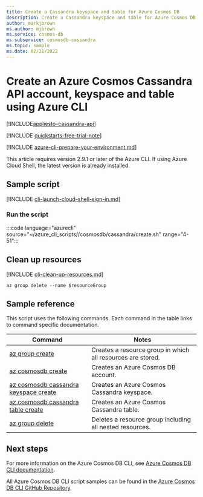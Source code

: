 ```yaml
---
title: Create a Cassandra keyspace and table for Azure Cosmos DB
description: Create a Cassandra keyspace and table for Azure Cosmos DB
author: markjbrown
ms.author: mjbrown
ms.service: cosmos-db
ms.subservice: cosmosdb-cassandra
ms.topic: sample
ms.date: 02/21/2022
---
```


# Create an Azure Cosmos Cassandra API account, keyspace and table using Azure CLI

[!INCLUDE[appliesto-cassandra-api](../../../includes/appliesto-cassandra-api.md)]

[!INCLUDE [quickstarts-free-trial-note](../../../../../includes/quickstarts-free-trial-note.md)]

[!INCLUDE [azure-cli-prepare-your-environment.md](../../../../../includes/azure-cli-prepare-your-environment.md)]

This article requires version 2.9.1 or later of the Azure CLI. If using Azure Cloud Shell, the latest version is already installed.

## Sample script

[!INCLUDE [cli-launch-cloud-shell-sign-in.md](../../../../../includes/cli-launch-cloud-shell-sign-in.md)]

### Run the script

:::code language="azurecli" source="~/azure_cli_scripts//cosmosdb/cassandra/create.sh" range="4-51":::

## Clean up resources

[!INCLUDE [cli-clean-up-resources.md](../../../../../includes/cli-clean-up-resources.md)]

```azurecli
az group delete --name $resourceGroup
```

## Sample reference

This script uses the following commands. Each command in the table links to command specific documentation.

| Command | Notes |
|---|---|
| [az group create](/cli/azure/group#az_group_create) | Creates a resource group in which all resources are stored. |
| [az cosmosdb create](/cli/azure/cosmosdb#az_cosmosdb_create) | Creates an Azure Cosmos DB account. |
| [az cosmosdb cassandra keyspace create](/cli/azure/cosmosdb/cassandra/keyspace#az_cosmosdb_cassandra_keyspace_create) | Creates an Azure Cosmos Cassandra keyspace. |
| [az cosmosdb cassandra table create](/cli/azure/cosmosdb/cassandra/table#az_cosmosdb_cassandra_table_create) | Creates an Azure Cosmos Cassandra table. |
| [az group delete](/cli/azure/resource#az_resource_delete) | Deletes a resource group including all nested resources. |

## Next steps

For more information on the Azure Cosmos DB CLI, see [Azure Cosmos DB CLI documentation](/cli/azure/cosmosdb).

All Azure Cosmos DB CLI script samples can be found in the [Azure Cosmos DB CLI GitHub Repository](https://github.com/Azure-Samples/azure-cli-samples/tree/master/cosmosdb).
